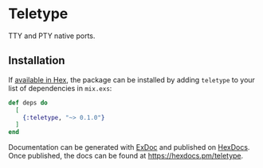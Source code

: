 # Teletype

TTY and PTY native ports.

## Installation

If [available in Hex](https://hex.pm/docs/publish), the package can be installed
by adding `teletype` to your list of dependencies in `mix.exs`:

```elixir
def deps do
  [
    {:teletype, "~> 0.1.0"}
  ]
end
```

Documentation can be generated with [ExDoc](https://github.com/elixir-lang/ex_doc)
and published on [HexDocs](https://hexdocs.pm). Once published, the docs can
be found at <https://hexdocs.pm/teletype>.

